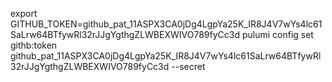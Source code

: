 export GITHUB_TOKEN=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
pulumi config set githb:token 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 --secret


